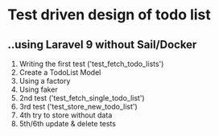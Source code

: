 
# Test driven design of todo list

## ..using Laravel 9 without Sail/Docker

1. Writing the first test ('test_fetch_todo_lists')
2. Create a TodoList Model
3. Using a factory
4. Using faker
5. 2nd test ('test_fetch_single_todo_list')
6. 3rd test ('test_store_new_todo_list')
7. 4th try to store without data
8. 5th/6th update & delete tests
